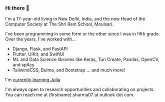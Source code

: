 ### Hi there 👋

I'm a 17-year-old living in New Delhi, India, and the new Head of the Computer Society at The Shri Ram School, Moulsari. 

I've been programming in some form or the other since I was in fifth grade. Over the years, I've worked with...
- Django, Flask, and FastAPI
- Flutter, UIKit, and SwiftUI
- ML and Data Science libraries like Keras, Turi Create, Pandas, OpenCV, and spAcy
- TailwindCSS, Bulma, and Bootstrap 
... and much more! 

I'm [currently learning Julia](https://github.com/ArjunS07/mit-computationalthinking)

I'm always open to research opportunities and collaborating on projects. You can reach me at (firstname).sharma07 at outlook dot com.
